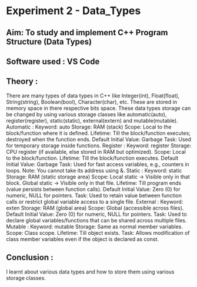 # Experiment 2 - Data_Types
## Aim: To study and implement C++ Program Structure (Data Types)

## Software used : VS Code

## Theory :
There are many types of data types in C++ like Integer(int), Float(float), String(string), Boolean(bool), Character(char), etc. These are stored in memory space in there respective bits space. These data types storage can be changed by using various storage classes like automatic(auto), register(register), static(static), external(extern) and mutable(mutable).
Automatic :
Keyword: auto
Storage: RAM (stack)
Scope: Local to the block/function where it is defined.
Lifetime: Till the block/function executes; destroyed when the function ends.
Default Initial Value: Garbage
Task: Used for temporary storage inside functions.
Register :
Keyword: register
Storage: CPU register (if available, else stored in RAM but optimized).
Scope: Local to the block/function.
Lifetime: Till the block/function executes.
Default Initial Value: Garbage
Task: Used for fast access variables, e.g., counters in loops.
Note: You cannot take its address using &.
Static :
Keyword: static
Storage: RAM (static storage area)
Scope:
Local static → Visible only in that block.
Global static → Visible only in that file.
Lifetime: Till program ends (value persists between function calls).
Default Initial Value: Zero (0) for numeric, NULL for pointers.
Task: Used to retain value between function calls or restrict global variable access to a single file.
External :
Keyword: exten
Storage: RAM (global area)
Scope: Global (accessible across files).
Default Initial Value: Zero (0) for numeric, NULL for pointers.
Task: Used to declare global variables/functions that can be shared across multiple files.
Mutable :
Keyword: mutable
Storage: Same as normal member variables.
Scope: Class scope.
Lifetime: Till object exists.
Task: Allows modification of class member variables even if the object is declared as const.

## Conclusion :
I learnt about various data types and how to store them using various storage classes.
